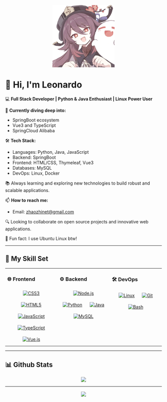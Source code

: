 <div align="center">
<img src="https://github.com/Cherises/Cherises/blob/main/actor-1.jpg" align="center" style="width: 200px;height:200px" />
</div>  

# 👋 Hi, I'm Leonardo

💻 **Full Stack Developer | Python & Java Enthusiast | Linux Power User**

🌱 **Currently diving deep into:**
- SpringBoot ecosystem
- Vue3 and TypeScript
- SpringCloud Alibaba

🛠️ **Tech Stack:**
- Languages: Python, Java, JavaScript  
- Backend: SpringBoot  
- Frontend: HTML/CSS, Thymeleaf, Vue3  
- Databases: MySQL  
- DevOps: Linux, Docker  

📚 Always learning and exploring new technologies to build robust and scalable applications.

📫 **How to reach me:**
- Email: zhaozhinet@gmail.com  

🔍 Looking to collaborate on open source projects and innovative web applications.

🐧 Fun fact: I use Ubuntu Linux btw!  

---

## 🚀 My Skill Set  
<table><tr><td valign="top" width="33%">

### 🌐 Frontend  
<div align="center">  
<a href="https://www.w3schools.com/css/" target="_blank"><img style="margin: 10px" src="https://profilinator.rishav.dev/skills-assets/css3-original-wordmark.svg" alt="CSS3" height="50" /></a>  
<a href="https://en.wikipedia.org/wiki/HTML5" target="_blank"><img style="margin: 10px" src="https://profilinator.rishav.dev/skills-assets/html5-original-wordmark.svg" alt="HTML5" height="50" /></a>  
<a href="https://www.javascript.com/" target="_blank"><img style="margin: 10px" src="https://profilinator.rishav.dev/skills-assets/javascript-original.svg" alt="JavaScript" height="50" /></a>  
<a href="https://www.typescriptlang.org/" target="_blank"><img style="margin: 10px" src="https://profilinator.rishav.dev/skills-assets/typescript-original.svg" alt="TypeScript" height="50" /></a>  
<a href="https://vuejs.org/" target="_blank"><img style="margin: 10px" src="https://profilinator.rishav.dev/skills-assets/vuejs-original-wordmark.svg" alt="Vue.js" height="50" /></a>  
</div>

</td><td valign="top" width="33%">

### ⚙️ Backend  
<div align="center">  
<a href="https://nodejs.org/" target="_blank"><img style="margin: 10px" src="https://profilinator.rishav.dev/skills-assets/nodejs-original-wordmark.svg" alt="Node.js" height="50" /></a>  
<a href="https://www.python.org/" target="_blank"><img style="margin: 10px" src="https://profilinator.rishav.dev/skills-assets/python-original.svg" alt="Python" height="50" /></a>  
<a href="https://www.java.com/" target="_blank"><img style="margin: 10px" src="https://profilinator.rishav.dev/skills-assets/java-original-wordmark.svg" alt="Java" height="50" /></a>  
<a href="https://www.mysql.com/" target="_blank"><img style="margin: 10px" src="https://profilinator.rishav.dev/skills-assets/mysql-original-wordmark.svg" alt="MySQL" height="50" /></a>  
</div>

</td><td valign="top" width="33%">

### 🛠️ DevOps  
<div align="center">  
<a href="https://www.linux.org/" target="_blank"><img style="margin: 10px" src="https://profilinator.rishav.dev/skills-assets/linux-original.svg" alt="Linux" height="50" /></a>  
<a href="https://github.com/" target="_blank"><img style="margin: 10px" src="https://profilinator.rishav.dev/skills-assets/git-scm-icon.svg" alt="Git" height="50" /></a>  
<a href="https://www.gnu.org/software/bash/" target="_blank"><img style="margin: 10px" src="https://profilinator.rishav.dev/skills-assets/gnu_bash-icon.svg" alt="Bash" height="50" /></a>  
</div>

</td></tr></table>  

---

## 📊 Github Stats  
<div align="center"><img src="https://github-readme-stats.vercel.app/api?username=Cherises&show_icons=true&count_private=true&hide_border=true" align="center" /></div>  

---

<div align="center"><img src="https://komarev.com/ghpvc/?username=Cherises&&style=flat-square" align="center" /></div>  
